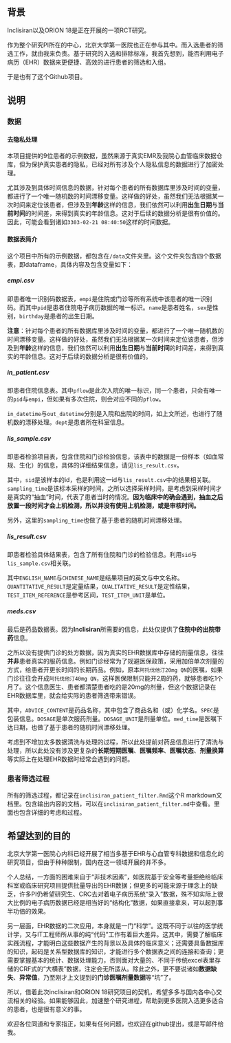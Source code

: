 ## 背景

Inclisiran以及ORION 18是正在开展的一项RCT研究。

作为整个研究PI所在的中心，北京大学第一医院也正在参与其中。而入选患者的筛选工作，就由我来负责。基于研究的入选和排除标准，我首先想到，能否利用电子病历（EHR）数据来更便捷、高效的进行患者的筛选和入组。

于是也有了这个Github项目。

## 说明

### 数据

#### 去隐私处理

本项目提供的9位患者的示例数据，虽然来源于真实EMR及我院心血管临床数据仓库，但为保护真实患者的隐私，已经对所有涉及个人隐私信息的数据进行了加密处理。

尤其涉及到具体时间信息的数据，针对每个患者的所有数据库里涉及时间的变量，都进行了一个唯一随机数的时间漂移变量。这样做的好处，虽然我们无法根据某一次时间来定位该患者，但涉及到**年龄**这样的信息，我们依然可以利用**出生日期**与**当前时间**的时间差，来得到真实的年龄信息。这对于后续的数据分析是很有价值的。因此，可能会看到诸如`3303-02-21 08:40:50`这样的时间数据。

#### 数据表简介

这个项目中所有的示例数据，都包含在`/data`文件夹里。这个文件夹包含四个数据表，即dataframe，具体内容及包含变量如下：

##### empi.csv

即患者唯一识别码数据表，`empi`是住院或门诊等所有系统中该患者的唯一识别码。而其中`pid`是患者住院电子病历数据的唯一标识。`name`是患者姓名，`sex`是性别，`birthday`是患者的出生日期。

**注意**：针对每个患者的所有数据库里涉及时间的变量，都进行了一个唯一随机数的时间漂移变量。这样做的好处，虽然我们无法根据某一次时间来定位该患者，但涉及到**年龄**这样的信息，我们依然可以利用**出生日期**与**当前时间**的时间差，来得到真实的年龄信息。这对于后续的数据分析是很有价值的。

##### in_patient.csv

即患者住院信息表。其中`pflow`是此次入院的唯一标识，同一个患者，只会有唯一的`pid`与`empi`，但如果有多次住院，则会对应不同的`pflow`。

`in_datetime`与`out_datetime`分别是入院和出院的时间，如上文所述，也进行了随机数的漂移处理。`dept`是患者所在科室信息。

##### lis_sample.csv

即患者检验项目表，包含住院和门诊检验信息，该表中的数据是一份样本（如血常规、生化）的信息，具体的详细结果信息，请见`lis_result.csv`。

其中，`sid`是该样本的id，也是利用这一id与`lis_result.csv`中的结果相关联。`sampling_time`是该标本采样的时间，之所以选择采样时间，是考虑到采样时间才是真实的“抽血”时间，代表了患者当时的情况。**因为临床中的确会遇到，抽血之后放置一段时间才会上机检测，所以并没有使用上机检测，或是审核时间。**

另外，这里的`sampling_time`也做了基于患者的随机时间漂移处理。

##### lis_result.csv

即患者检验具体结果表，包含了所有住院和门诊的检验信息。利用`sid`与`lis_sample.csv`相关联。

其中`ENGLISH_NAME`与`CHINESE_NAME`是结果项目的英文与中文名称。`QUANTITATIVE_RESULT`是定量结果，`QUALITATIVE_RESULT`是定性结果，`TEST_ITEM_REFERENCE`是参考区间，`TEST_ITEM_UNIT`是单位。

##### meds.csv

最后是药品数据表。因为**Inclisiran**所需要的信息，此处仅提供了**住院中的出院带药**信息。

之所以没有提供门诊的处方数据，因为真实的EHR数据库中存储的剂量信息，往往**并非**患者真实的服药信息。例如门诊经常为了规避医保政策，采用加倍单次剂量的方式，给患者开更长时间的长期药品。例如，原本`阿托伐他汀20mg QN`的医嘱，如果门诊往往会开成`阿托伐他汀40mg QN`，这样医保限制只能开2周的药，就够患者吃1个月了。这个信息医生、患者都清楚患者吃的是20mg的剂量，但这个数据记录在EHR数据库里，就会给实际的患者筛选带来错误。

其中，`ADVICE_CONTENT`是药品名称，其中包含了商品名和（或）化学名。`SPEC`是包装信息。`DOSAGE`是单次服药剂量。`DOSAGE_UNIT`是剂量单位。`med_time`是医嘱下达日期，也做了基于患者的随机时间漂移处理。

考虑到不增加太多数据清洗与处理的过程，所以此处提前对药品信息进行了清洗与处理，所以此处没有涉及更复杂的**长期短期医嘱**、**医嘱频率**、**医嘱状态**、**剂量换算**等实际上在处理EHR数据时经常会遇到的问题。

### 患者筛选过程

所有的筛选过程，都记录在`inclisiran_patient_filter.Rmd`这个R markdown文档里。包含输出内容的文档，可以在`inclisiran_patient_filter.md`中查看。里面也包含详细的考虑和过程。

## 希望达到的目的

北京大学第一医院心内科已经开展了相当多基于EHR与心血管专科数据和信息化的研究项目，但由于种种限制，国内在这一领域开展的并不多。

个人总结，一方面的困难来自于“非技术因素”，如医院基于安全等考量拒绝给临床科室或临床研究项目提供批量导出的EHR数据；但更多的可能来源于理念上的缺乏，许多PI仍希望研究生、CRC去对着电子病历系统“录入”数据，殊不知实际上很大比例的电子病历数据已经是相当好的“结构化”数据，如果直接拿来，可以起到事半功倍的效果。

另一层面，EHR数据的二次应用，本身就是一门“科学”。这既不同于以往的医学统计学，又与IT工程师所从事的纯“代码”工作有着巨大差异。这其中，需要了解临床实践流程，才能明白这些数据产生的背景以及具体的临床意义；还需要具备数据库的知识，起码是关系型数据库的知识，才能进行多个数据表之间的连接和查询；更需要掌握基本的统计、数据处理能力，否则面对大量的、不同于传统excel表里存储的CRF式的“大横表”数据，注定会无所适从。除此之外，更不要说诸如**数据缺失**、**异常值**，乃至刚才上文提到的**门诊医嘱剂量数据**等“坑”了。

所以，借着此次inclisiran和ORION 18研究项目的契机，希望多多与国内各中心交流相关的经验。如果能够因此，加速整个研究进程，帮助到更多医院入选更多适合的患者，也是很有意义的事。

欢迎各位同道和专家指正，如果有任何问题，也欢迎在github提出，或是写邮件给我。